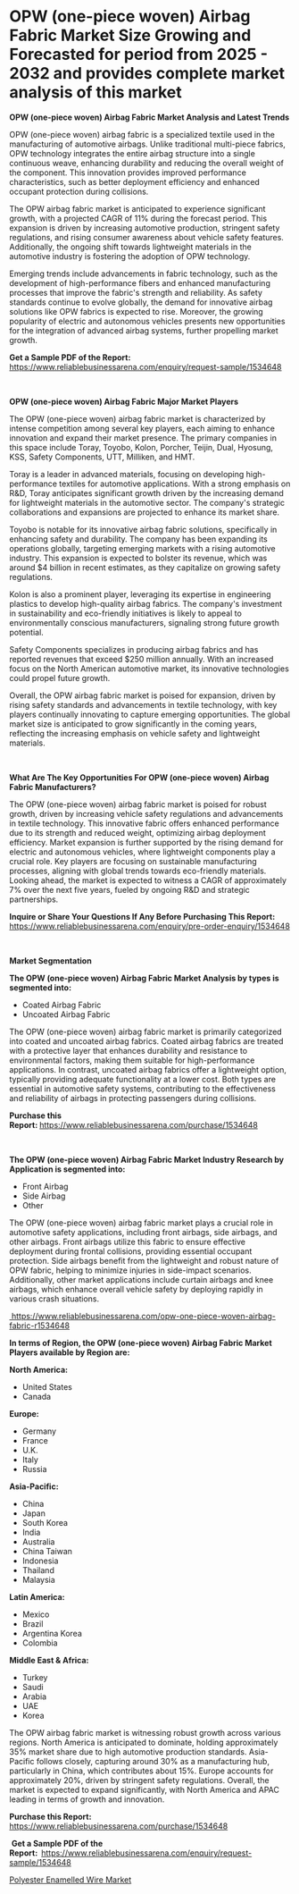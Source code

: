 <p><h1>OPW (one-piece woven) Airbag Fabric Market Size Growing and Forecasted for period from 2025 - 2032 and provides complete market analysis of this market</h1></p><p><strong>OPW (one-piece woven) Airbag Fabric Market Analysis and Latest Trends</strong></p>
<p><p>OPW (one-piece woven) airbag fabric is a specialized textile used in the manufacturing of automotive airbags. Unlike traditional multi-piece fabrics, OPW technology integrates the entire airbag structure into a single continuous weave, enhancing durability and reducing the overall weight of the component. This innovation provides improved performance characteristics, such as better deployment efficiency and enhanced occupant protection during collisions.</p><p>The OPW airbag fabric market is anticipated to experience significant growth, with a projected CAGR of 11% during the forecast period. This expansion is driven by increasing automotive production, stringent safety regulations, and rising consumer awareness about vehicle safety features. Additionally, the ongoing shift towards lightweight materials in the automotive industry is fostering the adoption of OPW technology.</p><p>Emerging trends include advancements in fabric technology, such as the development of high-performance fibers and enhanced manufacturing processes that improve the fabric's strength and reliability. As safety standards continue to evolve globally, the demand for innovative airbag solutions like OPW fabrics is expected to rise. Moreover, the growing popularity of electric and autonomous vehicles presents new opportunities for the integration of advanced airbag systems, further propelling market growth.</p></p>
<p><strong>Get a Sample PDF of the Report:&nbsp;</strong> <a href="https://www.reliablebusinessarena.com/enquiry/request-sample/1534648?utm_campaign=2258&utm_medium=2&utm_source=Github&utm_content=ia&utm_term=02022025&utm_id=opw-one-piece-woven-airbag-fabric">https://www.reliablebusinessarena.com/enquiry/request-sample/1534648</a></p>
<p>&nbsp;</p>
<p><strong>OPW (one-piece woven) Airbag Fabric Major Market Players</strong></p>
<p><p>The OPW (one-piece woven) airbag fabric market is characterized by intense competition among several key players, each aiming to enhance innovation and expand their market presence. The primary companies in this space include Toray, Toyobo, Kolon, Porcher, Teijin, Dual, Hyosung, KSS, Safety Components, UTT, Milliken, and HMT.</p><p>Toray is a leader in advanced materials, focusing on developing high-performance textiles for automotive applications. With a strong emphasis on R&D, Toray anticipates significant growth driven by the increasing demand for lightweight materials in the automotive sector. The company's strategic collaborations and expansions are projected to enhance its market share.</p><p>Toyobo is notable for its innovative airbag fabric solutions, specifically in enhancing safety and durability. The company has been expanding its operations globally, targeting emerging markets with a rising automotive industry. This expansion is expected to bolster its revenue, which was around $4 billion in recent estimates, as they capitalize on growing safety regulations.</p><p>Kolon is also a prominent player, leveraging its expertise in engineering plastics to develop high-quality airbag fabrics. The company's investment in sustainability and eco-friendly initiatives is likely to appeal to environmentally conscious manufacturers, signaling strong future growth potential.</p><p>Safety Components specializes in producing airbag fabrics and has reported revenues that exceed $250 million annually. With an increased focus on the North American automotive market, its innovative technologies could propel future growth.</p><p>Overall, the OPW airbag fabric market is poised for expansion, driven by rising safety standards and advancements in textile technology, with key players continually innovating to capture emerging opportunities. The global market size is anticipated to grow significantly in the coming years, reflecting the increasing emphasis on vehicle safety and lightweight materials.</p></p>
<p>&nbsp;</p>
<p><strong>What Are The Key Opportunities For OPW (one-piece woven) Airbag Fabric Manufacturers?</strong></p>
<p><p>The OPW (one-piece woven) airbag fabric market is poised for robust growth, driven by increasing vehicle safety regulations and advancements in textile technology. This innovative fabric offers enhanced performance due to its strength and reduced weight, optimizing airbag deployment efficiency. Market expansion is further supported by the rising demand for electric and autonomous vehicles, where lightweight components play a crucial role. Key players are focusing on sustainable manufacturing processes, aligning with global trends towards eco-friendly materials. Looking ahead, the market is expected to witness a CAGR of approximately 7% over the next five years, fueled by ongoing R&D and strategic partnerships.</p></p>
<p><strong>Inquire or Share Your Questions If Any Before Purchasing This Report:</strong> <a href="https://www.reliablebusinessarena.com/enquiry/pre-order-enquiry/1534648?utm_campaign=2258&utm_medium=2&utm_source=Github&utm_content=ia&utm_term=02022025&utm_id=opw-one-piece-woven-airbag-fabric">https://www.reliablebusinessarena.com/enquiry/pre-order-enquiry/1534648</a></p>
<p>&nbsp;</p>
<p><strong>Market Segmentation</strong></p>
<p><strong>The OPW (one-piece woven) Airbag Fabric Market Analysis by types is segmented into:</strong></p>
<p><ul><li>Coated Airbag Fabric</li><li>Uncoated Airbag Fabric</li></ul></p>
<p><p>The OPW (one-piece woven) airbag fabric market is primarily categorized into coated and uncoated airbag fabrics. Coated airbag fabrics are treated with a protective layer that enhances durability and resistance to environmental factors, making them suitable for high-performance applications. In contrast, uncoated airbag fabrics offer a lightweight option, typically providing adequate functionality at a lower cost. Both types are essential in automotive safety systems, contributing to the effectiveness and reliability of airbags in protecting passengers during collisions.</p></p>
<p><strong>Purchase this Report:&nbsp;</strong><a href="https://www.reliablebusinessarena.com/purchase/1534648?utm_campaign=2258&utm_medium=2&utm_source=Github&utm_content=ia&utm_term=02022025&utm_id=opw-one-piece-woven-airbag-fabric">https://www.reliablebusinessarena.com/purchase/1534648</a></p>
<p>&nbsp;</p>
<p><strong>The OPW (one-piece woven) Airbag Fabric Market Industry Research by Application is segmented into:</strong></p>
<p><ul><li>Front Airbag</li><li>Side Airbag</li><li>Other</li></ul></p>
<p><p>The OPW (one-piece woven) airbag fabric market plays a crucial role in automotive safety applications, including front airbags, side airbags, and other airbags. Front airbags utilize this fabric to ensure effective deployment during frontal collisions, providing essential occupant protection. Side airbags benefit from the lightweight and robust nature of OPW fabric, helping to minimize injuries in side-impact scenarios. Additionally, other market applications include curtain airbags and knee airbags, which enhance overall vehicle safety by deploying rapidly in various crash situations.</p></p>
<p><a href="https://www.reliablebusinessarena.com/opw-one-piece-woven-airbag-fabric-r1534648?utm_campaign=2258&utm_medium=2&utm_source=Github&utm_content=ia&utm_term=02022025&utm_id=opw-one-piece-woven-airbag-fabric">&nbsp;https://www.reliablebusinessarena.com/opw-one-piece-woven-airbag-fabric-r1534648</a></p>
<p><strong>In terms of Region, the OPW (one-piece woven) Airbag Fabric Market Players available by Region are:</strong></p>
<p>
    <p> <strong> North America: </strong>
        <ul>
            <li>United States</li>
            <li>Canada</li>
        </ul>
        </p> 
    <p> <strong> Europe: </strong>
        <ul>
            <li>Germany</li>
            <li>France</li>
            <li>U.K.</li>
            <li>Italy</li>
            <li>Russia</li>
        </ul>
        </p> 
    <p> <strong> Asia-Pacific: </strong>
        <ul>
            <li>China</li>
            <li>Japan</li>
            <li>South Korea</li>
            <li>India</li>
            <li>Australia</li>
            <li>China Taiwan</li>
            <li>Indonesia</li>
            <li>Thailand</li>
            <li>Malaysia</li>
        </ul>
        </p> 
    <p> <strong> Latin America: </strong>
        <ul>
            <li>Mexico</li>
            <li>Brazil</li>
            <li>Argentina Korea</li>
            <li>Colombia</li>
        </ul>
        </p> 
    <p> <strong> Middle East & Africa: </strong>
        <ul>
            <li>Turkey</li>
            <li>Saudi</li>
            <li>Arabia</li>
            <li>UAE</li>
            <li>Korea</li>
        </ul>
    </p>
    </p>
<p><p>The OPW airbag fabric market is witnessing robust growth across various regions. North America is anticipated to dominate, holding approximately 35% market share due to high automotive production standards. Asia-Pacific follows closely, capturing around 30% as a manufacturing hub, particularly in China, which contributes about 15%. Europe accounts for approximately 20%, driven by stringent safety regulations. Overall, the market is expected to expand significantly, with North America and APAC leading in terms of growth and innovation.</p></p>
<p><strong>Purchase this Report: </strong><a href="https://www.reliablebusinessarena.com/purchase/1534648?utm_campaign=2258&utm_medium=2&utm_source=Github&utm_content=ia&utm_term=02022025&utm_id=opw-one-piece-woven-airbag-fabric">https://www.reliablebusinessarena.com/purchase/1534648</a></p>
<p>&nbsp;<strong>Get a Sample PDF of the Report:&nbsp;&nbsp;</strong><a href="https://www.reliablebusinessarena.com/enquiry/request-sample/1534648?utm_campaign=2258&utm_medium=2&utm_source=Github&utm_content=ia&utm_term=02022025&utm_id=opw-one-piece-woven-airbag-fabric">https://www.reliablebusinessarena.com/enquiry/request-sample/1534648</a></p>
<p><strong></strong></p>
<p><p><a href="https://github.com/ilonaenterline65/Market-Research-Report-List-1/blob/main/polyester-enamelled-wire-market.md?utm_campaign=2258&utm_medium=2&utm_source=Github&utm_content=ia&utm_term=02022025&utm_id=opw-one-piece-woven-airbag-fabric">Polyester Enamelled Wire Market</a></p></p>